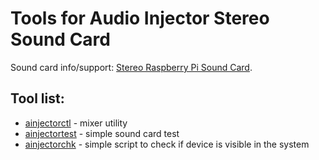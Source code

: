 # Tools for Audio Injector Stereo Sound Card

Sound card info/support: [Stereo Raspberry Pi Sound Card](http://www.audioinjector.net/rpi-hat).

## Tool list:

* [ainjectorctl](ainjectorctl) - mixer utility
* [ainjectortest](ainjectortest) - simple sound card test
* [ainjectorchk](ainjectorchk) - simple script to check if device is visible in the system
